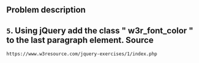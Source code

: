   Problem description
---
   `5`. Using jQuery add the class " w3r_font_color " to the last paragraph element.
  Source
---
    https://www.w3resource.com/jquery-exercises/1/index.php